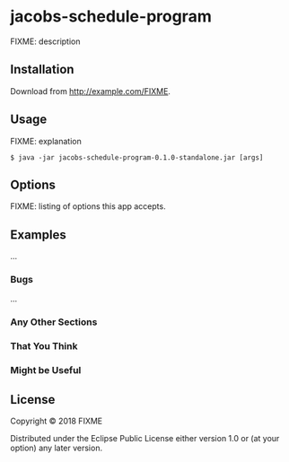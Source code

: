 # jacobs-schedule-program

FIXME: description

## Installation

Download from http://example.com/FIXME.

## Usage

FIXME: explanation

    $ java -jar jacobs-schedule-program-0.1.0-standalone.jar [args]

## Options

FIXME: listing of options this app accepts.

## Examples

...

### Bugs

...

### Any Other Sections
### That You Think
### Might be Useful

## License

Copyright © 2018 FIXME

Distributed under the Eclipse Public License either version 1.0 or (at
your option) any later version.
